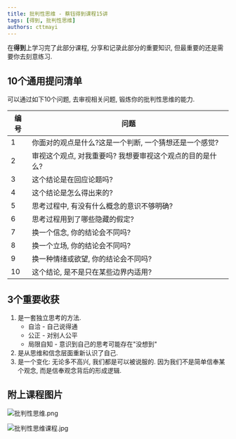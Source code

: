 ```yaml
---
title: 批判性思维 - 蔡钰得到课程15讲
tags: [得到, 批判性思维]
authors: cttmayi
---
```


在**得到**上学习完了此部分课程, 分享和记录此部分的重要知识, 但最重要的还是需要你去刻意练习.

## 10个通用提问清单
可以通过如下10个问题, 去审视相关问题, 锻炼你的批判性思维的能力.

| 编号 | 问题|
| --- | --- |
| 1 | 你面对的观点是什么?这是一个判断, 一个猜想还是一个感觉? |
| 2 | 审视这个观点, 对我重要吗? 我想要审视这个观点的目的是什么?  |
| 3 | 这个结论是在回应论题吗? |
| 4 | 这个结论是怎么得出来的? |
| 5 | 思考过程中, 有没有什么概念的意识不够明确? |
| 6 | 思考过程用到了哪些隐藏的假定? |
| 7 | 换一个信念, 你的结论会不同吗? |
| 8 | 换一个立场, 你的结论会不同吗? |
| 9 | 换一种情绪或欲望, 你的结论会不同吗? |
| 10 | 这个结论, 是不是只在某些边界内适用? |



## 3个重要收获

1. 是一套独立思考的方法.
    - 自洽 - 自己说得通
    - 公正 - 对别人公平
    - 局限自知 - 意识到自己的思考可能存在"没想到"
2. 是从思维和信念层面重新认识了自己.
3. 是一个变化: 无论多不高兴, 我们都是可以被说服的. 因为我们不是简单信奉某个观念, 而是信奉观念背后的形成逻辑.

## 附上课程图片

![批判性思维.png](https://img.hacpai.com/file/2019/08/批判性思维-357bca89.png)

![批判性思维课程.jpg](https://img.hacpai.com/file/2019/08/批判性思维课程-eea7904a.jpg)


